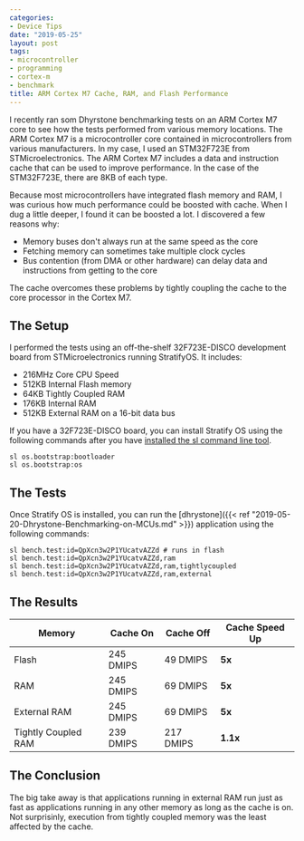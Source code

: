 ```yaml
---
categories:
- Device Tips
date: "2019-05-25"
layout: post
tags:
- microcontroller
- programming
- cortex-m
- benchmark
title: ARM Cortex M7 Cache, RAM, and Flash Performance
---
```


I recently ran som Dhyrstone benchmarking tests on an ARM Cortex M7 core to see how the tests performed from various memory locations. The ARM Cortex M7 is a microcontroller core contained in microcontrollers from various manufacturers. In my case, I used an STM32F723E from STMicroelectronics. The ARM Cortex M7 includes a data and instruction cache that can be used to improve performance. In the case of the STM32F723E, there are 8KB of each type.

Because most microcontrollers have integrated flash memory and RAM, I was curious how much performance could be boosted with cache. When I dug a little deeper, I found it can be boosted a lot. I discovered a few reasons why:

- Memory buses don't always run at the same speed as the core
- Fetching memory can sometimes take multiple clock cycles
- Bus contention (from DMA or other hardware) can delay data and instructions from getting to the core

The cache overcomes these problems by tightly coupling the cache to the core processor in the Cortex M7.

## The Setup

I performed the tests using an off-the-shelf 32F723E-DISCO development board from STMicroelectronics running StratifyOS. It includes:

- 216MHz Core CPU Speed
- 512KB Internal Flash memory
- 64KB Tightly Coupled RAM
- 176KB Internal RAM
- 512KB External RAM on a 16-bit data bus

If you have a 32F723E-DISCO board, you can install Stratify OS using the following commands after you have [installed the sl command line tool]().

```
sl os.bootstrap:bootloader
sl os.bootstrap:os
```

## The Tests

Once Stratify OS is installed, you can run the [dhrystone]({{< ref "2019-05-20-Dhrystone-Benchmarking-on-MCUs.md" >}}) application using the following commands:

```
sl bench.test:id=QpXcn3w2P1YUcatvAZZd # runs in flash
sl bench.test:id=QpXcn3w2P1YUcatvAZZd,ram
sl bench.test:id=QpXcn3w2P1YUcatvAZZd,ram,tightlycoupled
sl bench.test:id=QpXcn3w2P1YUcatvAZZd,ram,external
```

## The Results

Memory | Cache On | Cache Off | Cache Speed Up
-------|----------------|-----------------|---------------
Flash | 245 DMIPS | 49 DMIPS | **5x**
RAM | 245 DMIPS | 69 DMIPS | **5x**
External RAM | 245 DMIPS | 69 DMIPS | **5x**
Tightly Coupled RAM | 239 DMIPS | 217 DMIPS | **1.1x**

## The Conclusion

The big take away is that applications running in external RAM run just as fast as applications running in any other memory as long as the cache is on. Not surprisinly, execution from tightly coupled memory was the least affected by the cache.
